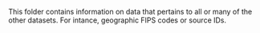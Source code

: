 This folder contains information on data that pertains to all or many of the other datasets. For intance, geographic FIPS codes or source IDs.
